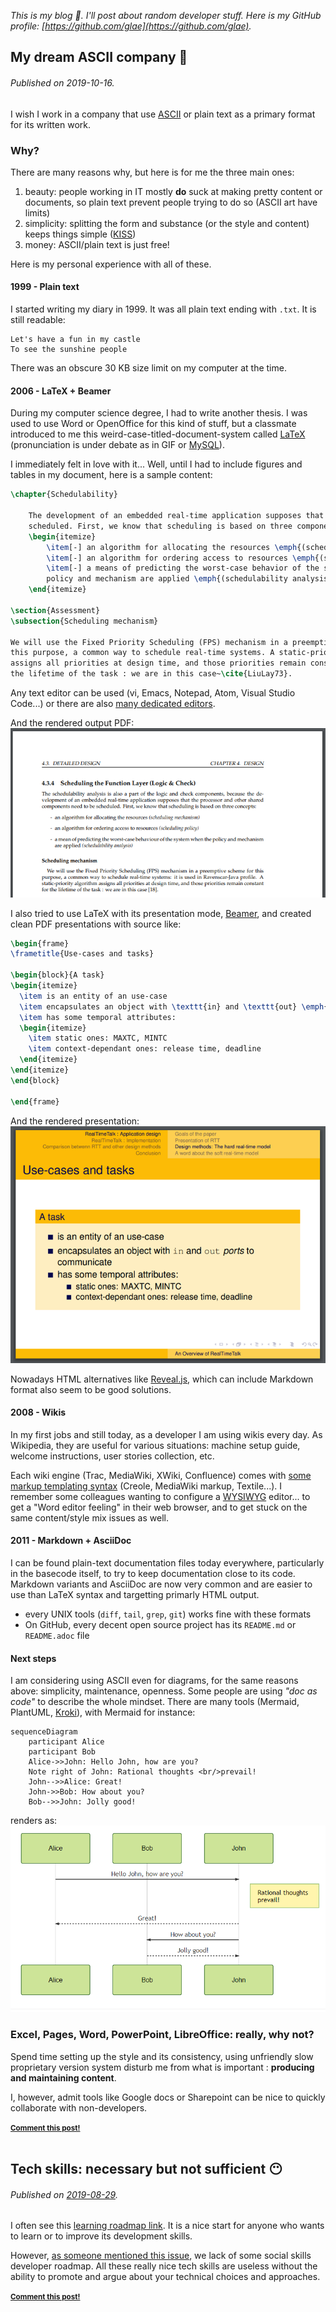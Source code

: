 _This is my blog :frog:. I'll post about random developer stuff. Here is my GitHub profile: [https://github.com/glae](https://github.com/glae)._

<!-- template:
_________________________________

// two ## are needed for permalink
## Title... :emoji:
###### Published on 2019-xx-xx.

Text

<small><strong>[Comment this post!](https://github.com/glae/blog/issues/new?title=Comment%20on%202019-xx-xx%20post&assignee=glae)</strong></small><br><br>

-->

## My dream ASCII company :page_with_curl:
###### Published on 2019-10-16.

I wish I work in a company that use [ASCII](https://en.wikipedia.org/wiki/ASCII) or plain text as a primary format for its written work. 

### Why?

There are many reasons why, but here is for me the three main ones:
1. beauty: people working in IT mostly **do** suck at making pretty content or documents, so plain text prevent people trying to do so (ASCII art have limits)
1. simplicity: splitting the form and substance (or the style and content) keeps things simple ([KISS](https://en.wikipedia.org/wiki/KISS_principle))
1. money: ASCII/plain text is just free! 

Here is my personal experience with all of these. 

#### 1999 - Plain text

I started writing my diary in 1999. It was all plain text ending with `.txt`. It is still readable: 
```
Let's have a fun in my castle
To see the sunshine people
```
There was an obscure 30 KB size limit on my computer at the time.  

#### 2006 - LaTeX + Beamer

During my computer science degree, I had to write another thesis. I was used to use Word or OpenOffice for this kind of stuff, but a classmate introduced to me this weird-case-titled-document-system called [LaTeX](https://en.wikipedia.org/wiki/LaTeX) (pronunciation is under debate as in GIF or [MySQL](https://dev.mysql.com/doc/refman/5.7/en/what-is-mysql.html)).

I immediately felt in love with it... Well, until I had to include figures and tables in my document, here is a sample content: 
```latex
\chapter{Schedulability}

	The development of an embedded real-time application supposes that it needs to be 
    scheduled. First, we know that scheduling is based on three components:
	\begin{itemize}
		\item[-] an algorithm for allocating the resources \emph{(scheduling mechanism)}
		\item[-] an algorithm for ordering access to resources \emph{(scheduling policy)}
		\item[-] a means of predicting the worst-case behavior of the system when the 
        policy and mechanism are applied \emph{(schedulability analysis)}
	\end{itemize}

\section{Assessment}
\subsection{Scheduling mechanism}

We will use the Fixed Priority Scheduling (FPS) mechanism in a preemptive scheme for 
this purpose, a common way to schedule real-time systems. A static-priority algorithm 
assigns all priorities at design time, and those priorities remain constants for 
the lifetime of the task : we are in this case~\cite{LiuLay73}. 
```
Any text editor can be used (vi, Emacs, Notepad, Atom, Visual Studio Code...) or there are also [many dedicated editors](https://en.wikipedia.org/wiki/Comparison_of_TeX_editors).  

And the rendered output PDF:
<br>
![rendered latex](2019-10-16-a.png "rendered latex")

I also tried to use LaTeX with its presentation mode, [Beamer](https://github.com/josephwright/beamer), and created clean PDF presentations with source like: 
```latex
\begin{frame}
\frametitle{Use-cases and tasks}

\begin{block}{A task}
\begin{itemize}
  \item is an entity of an use-case
  \item encapsulates an object with \texttt{in} and \texttt{out} \emph{ports} to communicate
  \item has some temporal attributes:
  \begin{itemize}
    \item static ones: MAXTC, MINTC
    \item context-dependant ones: release time, deadline
  \end{itemize}
\end{itemize}
\end{block}

\end{frame}
```
And the rendered presentation:
<br>
![rendered latex](2019-10-16-b.png "rendered latex")

Nowadays HTML alternatives like [Reveal.js](https://github.com/hakimel/reveal.js), which can include Markdown format also seem to be good solutions.

#### 2008 - Wikis

In my first jobs and still today, as a developer I am using wikis every day. As Wikipedia, they are useful for various situations: machine setup guide, welcome instructions, user stories collection, etc. 

Each wiki engine (Trac, MediaWiki, XWiki, Confluence) comes with [some markup templating syntax](https://en.wikipedia.org/wiki/Lightweight_markup_language) (Creole, MediaWiki markup, Textile...). I remember some colleagues wanting to configure a [WYSIWYG](https://en.wikipedia.org/wiki/WYSIWYG) editor... to get a "Word editor feeling" in their web browser, and to get stuck on the same content/style mix issues as well. 

#### 2011 - Markdown + AsciiDoc

I can be found plain-text documentation files today everywhere, particularly in the basecode itself, to try to keep documentation close to its code. Markdown variants and AsciiDoc are now very common and are easier to use than LaTeX syntax and targetting primarly HTML output. 

- every UNIX tools (`diff`, `tail`, `grep`, `git`) works fine with these formats 
- On GitHub, every decent open source project has its `README.md` or `README.adoc` file 

#### Next steps

I am considering using ASCII even for diagrams, for the same reasons above: simplicity, maintenance, openness. Some people are using *"doc as code"* to describe the whole mindset. There are many tools (Mermaid, PlantUML, [Kroki](https://kroki.io/)), with Mermaid for instance:
```mermaid
sequenceDiagram
    participant Alice
    participant Bob
    Alice->>John: Hello John, how are you?
    Note right of John: Rational thoughts <br/>prevail!
    John-->>Alice: Great!
    John->>Bob: How about you?
    Bob-->>John: Jolly good!
```

renders as: 
<br>
![rendered latex](2019-10-16-c.png "rendered latex")


### Excel, Pages, Word, PowerPoint, LibreOffice: really, why not?

Spend time setting up the style and its consistency, using unfriendly slow proprietary version system disturb me from what is important : **producing and maintaining content**.

I, however, admit tools like Google docs or Sharepoint can be nice to quickly collaborate with non-developers.


<small><strong>[Comment this post!](https://github.com/glae/blog/issues/new?title=Comment%20on%202019-10-16%20post&assignee=glae)</strong></small><br><br>



## Tech skills: necessary but not sufficient :no_mouth:
###### Published on [2019-08-29](https://xkcd.com/1179/).

I often see this [learning roadmap link](https://github.com/kamranahmedse/developer-roadmap). It is a nice start for anyone who wants to learn or to improve its development skills. 

However, [as someone mentioned this issue](https://github.com/kamranahmedse/developer-roadmap/issues/40), we lack of some social skills developer roadmap. All these really nice tech skills are useless without the ability to promote and argue about your technical choices and approaches. 

<small><strong>[Comment this post!](https://github.com/glae/blog/issues/new?title=Comment%20on%202019-08-29%20post&assignee=glae)</strong></small><br><br>
